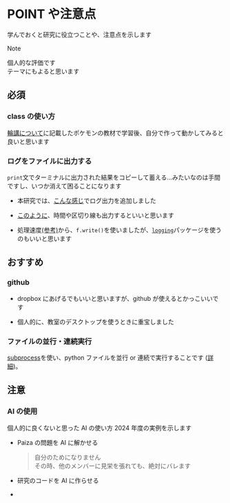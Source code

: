 # POINT や注意点

学んでおくと研究に役立つことや、注意点を示します

> [!NOTE]
> 個人的な評価です<br>
> テーマにもよると思います

## 必須

### class の使い方

[輪講について](src/point.md)に記載したポケモンの教材で学習後、自分で作って動かしてみると良いと思います

### ログをファイルに出力する

`print`文でターミナルに出力された結果をコピーして蓄える...みたいなのは手間ですし、いつか消えて困ることになります

- 本研究では、[こんな感じ](https://github.com/kpab/last-research/blob/main/futinobe/doingSim/a01/modules/Simulation.py#L208-L215)でログ出力を追加しました
- [このように](https://github.com/kpab/last-research/blob/main/futinobe/doingSim/a01/a01.txt)、時間や区切り線も出力するといいと思います

- 処理速度[(参考)](https://js2iiu.com/2024/11/11/python-logging-comparison/)から、`f.write()`を使いましたが、[`logging`](https://docs.python.org/ja/3.13/howto/logging.html)パッケージを使うのもいいと思います

## おすすめ

### github

- dropbox にあげるでもいいと思いますが、github が使えるとかっこいいです

- 個人的に、教室のデスクトップを使うときに重宝しました

### ファイルの並行・連続実行

[subprocess](https://docs.python.org/ja/3.13/library/subprocess.html)を使い、python ファイルを並行 or 連続で実行することです ([詳細](https://github.com/kpab/last-research/tree/main/futinobe/doingSim#zzzmainpy))。

## 注意

### AI の使用

個人的に良くないと思った AI の使い方 2024 年度の実例を示します

- Paiza の問題を AI に解かせる

  > 自分のためになりません<br>
  > その時、他のメンバーに見栄を張れても、絶対にバレます

- 研究のコードを AI に作らせる

-
